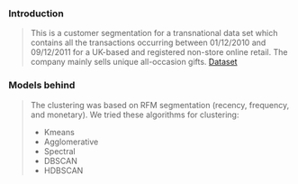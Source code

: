 ### Introduction

> This is a customer segmentation for a transnational data set which contains all the transactions occurring between 01/12/2010 and 09/12/2011 for a UK-based and registered non-store online retail. The company mainly sells unique all-occasion gifts. [Dataset](https://archive.ics.uci.edu/ml/datasets/Online+Retail#)

### Models behind

> The clustering was based on RFM segmentation (recency, frequency, and monetary). We tried these algorithms for clustering:
>
> - Kmeans
> - Agglomerative
> - Spectral
> - DBSCAN
> - HDBSCAN

